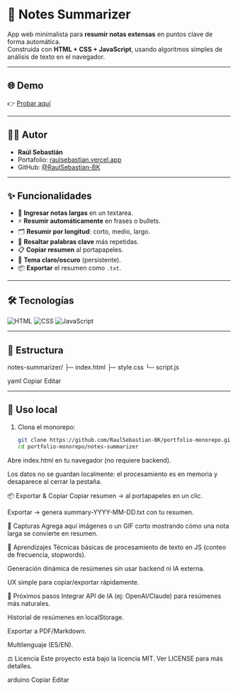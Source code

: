# 📝 Notes Summarizer

App web minimalista para **resumir notas extensas** en puntos clave de forma automática.  
Construida con **HTML + CSS + JavaScript**, usando algoritmos simples de análisis de texto en el navegador.

---

## 🌐 Demo

👉 [Probar aquí](https://notes-summarizer-web.vercel.app)

---

## 👨‍💻 Autor

- **Raúl Sebastián**  
- Portafolio: [raulsebastian.vercel.app](https://raulsebastian.vercel.app)  
- GitHub: [@RaulSebastian-BK](https://github.com/RaulSebastian-BK)

---

## ✨ Funcionalidades

- 📄 **Ingresar notas largas** en un textarea.  
- ⚡ **Resumir automáticamente** en frases o bullets.  
- 🗂️ **Resumir por longitud**: corto, medio, largo.  
- 🔎 **Resaltar palabras clave** más repetidas.  
- 📋 **Copiar resumen** al portapapeles.  
- 🌙 **Tema claro/oscuro** (persistente).  
- 📦 **Exportar** el resumen como `.txt`.  

---

## 🛠 Tecnologías

![HTML](https://img.shields.io/badge/HTML5-E34F26?style=for-the-badge&logo=html5&logoColor=white)
![CSS](https://img.shields.io/badge/CSS3-1572B6?style=for-the-badge&logo=css3&logoColor=white)
![JavaScript](https://img.shields.io/badge/JavaScript-F7DF1E?style=for-the-badge&logo=javascript&logoColor=black)

---

## 🧭 Estructura

notes-summarizer/
├─ index.html
├─ style.css
└─ script.js

yaml
Copiar
Editar

---

## 🚀 Uso local

1. Clona el monorepo:
   ```bash
   git clone https://github.com/RaulSebastian-BK/portfolio-monorepo.git
   cd portfolio-monorepo/notes-summarizer
Abre index.html en tu navegador (no requiere backend).

Los datos no se guardan localmente: el procesamiento es en memoria y desaparece al cerrar la pestaña.

📦 Exportar & Copiar
Copiar resumen → al portapapeles en un clic.

Exportar → genera summary-YYYY-MM-DD.txt con tu resumen.

📸 Capturas
Agrega aquí imágenes o un GIF corto mostrando cómo una nota larga se convierte en resumen.

🧠 Aprendizajes
Técnicas básicas de procesamiento de texto en JS (conteo de frecuencia, stopwords).

Generación dinámica de resúmenes sin usar backend ni IA externa.

UX simple para copiar/exportar rápidamente.

🚧 Próximos pasos
 Integrar API de IA (ej: OpenAI/Claude) para resúmenes más naturales.

 Historial de resúmenes en localStorage.

 Exportar a PDF/Markdown.

 Multilenguaje (ES/EN).

⚖️ Licencia
Este proyecto está bajo la licencia MIT.
Ver LICENSE para más detalles.

arduino
Copiar
Editar

